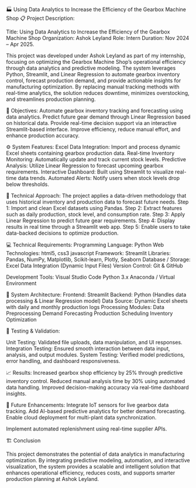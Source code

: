🏭 Using Data Analytics to Increase the Efficiency of the Gearbox Machine Shop
📋 Project Description:

Title: Using Data Analytics to Increase the Efficiency of the Gearbox Machine Shop
Organization: Ashok Leyland
Role: Intern
Duration: Nov 2024 – Apr 2025.

This project was developed under Ashok Leyland as part of my internship, 
focusing on optimizing the Gearbox Machine Shop’s operational efficiency through data analytics and predictive modeling.
The system leverages Python, Streamlit, and Linear Regression to automate gearbox inventory control, 
forecast production demand, and provide actionable insights for manufacturing optimization. 
By replacing manual tracking methods with real-time analytics, the solution reduces downtime, 
minimizes overstocking, and streamlines production planning.

🎯 Objectives:
Automate gearbox inventory tracking and forecasting using data analytics.
Predict future gear demand through Linear Regression based on historical data.
Provide real-time decision support via an interactive Streamlit-based interface.
Improve efficiency, reduce manual effort, and enhance production accuracy.

⚙️ System Features:
Excel Data Integration: Import and process dynamic Excel sheets containing gearbox production data.
Real-time Inventory Monitoring: Automatically update and track current stock levels.
Predictive Analysis: Utilize Linear Regression to forecast upcoming gearbox requirements.
Interactive Dashboard: Built using Streamlit to visualize real-time data trends.
Automated Alerts: Notify users when stock levels drop below thresholds.


🧠 Technical Approach:
The project applies a data-driven methodology that uses historical inventory and production data to forecast future needs.
Step 1: Import and clean Excel datasets using Pandas.
Step 2: Extract features such as daily production, stock level, and consumption rate.
Step 3: Apply Linear Regression to predict future gear requirements.
Step 4: Display results in real time through a Streamlit web app.
Step 5: Enable users to take data-backed decisions to optimize production.

💻 Technical Requirements:
Programming Language: Python
Web Technologies: html5, css3 javascript
Framework: Streamlit
Libraries: Pandas, NumPy, Matplotlib, Scikit-learn, Plotly, Seaborn
Database / Storage: Excel Data Integration (Dynamic Input Files)
Version Control: Git & GitHub

Development Tools:
Visual Studio Code
Python 3.x
Anaconda / Virtual Environment

🧩 System Architecture:
Frontend: Streamlit 
Backend: Python (Handles data processing & Linear Regression model)
Data Source: Dynamic Excel sheets with daily and monthly production logs
Processing Modules:
Data Preprocessing
Demand Forecasting
Production Scheduling
Inventory Optimization

🔬 Testing & Validation:

Unit Testing: Validated file uploads, data manipulation, and UI responses.
Integration Testing: Ensured smooth interaction between data input, analysis, and output modules.
System Testing: Verified model predictions, error handling, and dashboard responsiveness.

📈 Results:
Increased gearbox shop efficiency by 25% through predictive inventory control.
Reduced manual analysis time by 30% using automated data handling.
Improved decision-making accuracy via real-time dashboard insights.

🚀 Future Enhancements:
Integrate IoT sensors for live gearbox data tracking.
Add AI-based predictive analytics for better demand forecasting.
Enable cloud deployment for multi-plant data synchronization.

Implement automated replenishment using real-time supplier APIs.

🏗️ Conclusion

This project demonstrates the potential of data analytics in manufacturing optimization. By integrating predictive modeling, automation, and interactive visualization, the system provides a scalable and intelligent solution that enhances operational efficiency, reduces costs, and supports smarter production planning at Ashok Leyland.
